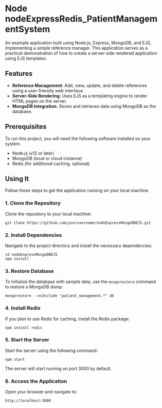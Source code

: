 # Node nodeExpressRedis_PatientManagementSystem

An example application built using Node.js, Express, MongoDB, and EJS, implementing a simple reference manager. This application serves as a practical demonstration of how to create a server-side rendered application using EJS templates.

## Features

- **Reference Management**: Add, view, update, and delete references using a user-friendly web interface.
- **Server-Side Rendering**: Uses EJS as a templating engine to render HTML pages on the server.
- **MongoDB Integration**: Stores and retrieves data using MongoDB as the database.

## Prerequisites

To run this project, you will need the following software installed on your system:

- Node.js (v12 or later)
- MongoDB (local or cloud instance)
- Redis (for additional caching, optional)

## Using It

Follow these steps to get the application running on your local machine.

### 1. Clone the Repository

Clone the repository to your local machine:

```
git clone https://github.com/yourusername/nodeExpressMongoDBEJS.git
```

### 2. Install Dependencies

Navigate to the project directory and install the necessary dependencies:

```
cd nodeExpressMongoDBEJS
npm install
```

### 3. Restore Database

To initialize the database with sample data, use the `mongorestore` command to restore a MongoDB dump:

```
mongorestore --nsInclude "patient_management.*" db
```

### 4. Install Redis

If you plan to use Redis for caching, install the Redis package:

```
npm install redis
```

### 5. Start the Server

Start the server using the following command:

```
npm start
```

The server will start running on port 3000 by default.

### 6. Access the Application

Open your browser and navigate to:

```
http://localhost:3000
```  
